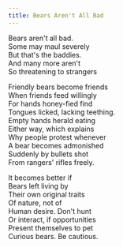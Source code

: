 ```yaml
---
title: Bears Aren't All Bad
---
```


Bears aren't all bad.  
Some may maul severely  
But that's the baddies.  
And many more aren't  
So threatening to strangers

Friendly bears become friends  
When friends feed willingly  
For hands honey-fied find  
Tongues licked, lacking teething.  
Empty hands herald eating  
Either way, which explains  
Why people protest whenever  
A bear becomes admonished  
Suddenly by bullets shot  
From rangers' rifles freely.  

It becomes better if  
Bears left living by  
Their own original traits  
Of nature, not of  
Human desire. Don't hunt  
Or interact, if opportunities  
Present themselves to pet  
Curious bears. Be cautious.
